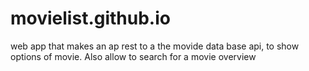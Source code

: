 # movielist.github.io
web app that makes an ap rest to a the movide data base api, to show options of movie. Also allow to search for a movie overview
